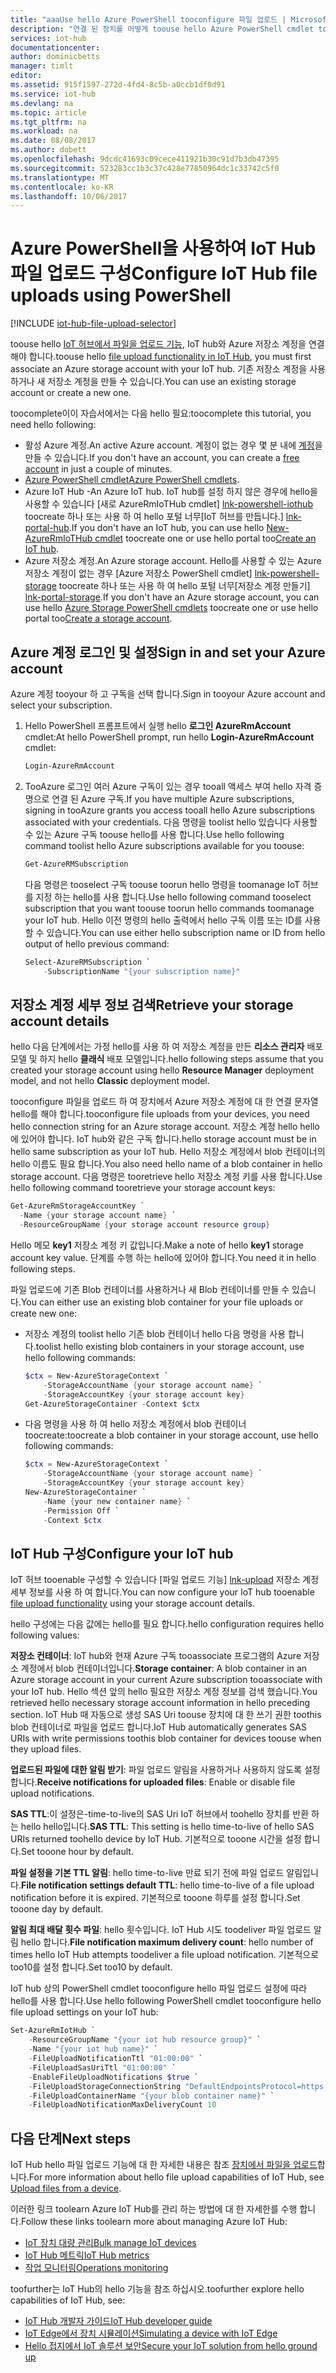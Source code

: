 ```yaml
---
title: "aaaUse hello Azure PowerShell tooconfigure 파일 업로드 | Microsoft Docs"
description: "연결 된 장치를 어떻게 toouse hello Azure PowerShell cmdlet tooconfigure IoT 허브 tooenable 파일에는에서 업로드 합니다. Hello 대상 Azure 저장소 계정을 구성 하는 방법에 대 한 정보가 포함 됩니다."
services: iot-hub
documentationcenter: 
author: dominicbetts
manager: timlt
editor: 
ms.assetid: 915f1597-272d-4fd4-8c5b-a0ccb1df0d91
ms.service: iot-hub
ms.devlang: na
ms.topic: article
ms.tgt_pltfrm: na
ms.workload: na
ms.date: 08/08/2017
ms.author: dobett
ms.openlocfilehash: 9dcdc41693c09cece411921b30c91d7b3db47395
ms.sourcegitcommit: 523283cc1b3c37c428e77850964dc1c33742c5f0
ms.translationtype: MT
ms.contentlocale: ko-KR
ms.lasthandoff: 10/06/2017
---
```

# <a name="configure-iot-hub-file-uploads-using-powershell"></a><span data-ttu-id="a9356-104">Azure PowerShell을 사용하여 IoT Hub 파일 업로드 구성</span><span class="sxs-lookup"><span data-stu-id="a9356-104">Configure IoT Hub file uploads using PowerShell</span></span>

[!INCLUDE [iot-hub-file-upload-selector](../../includes/iot-hub-file-upload-selector.md)]

<span data-ttu-id="a9356-105">toouse hello [IoT 허브에서 파일을 업로드 기능][lnk-upload], IoT hub와 Azure 저장소 계정을 연결 해야 합니다.</span><span class="sxs-lookup"><span data-stu-id="a9356-105">toouse hello [file upload functionality in IoT Hub][lnk-upload], you must first associate an Azure storage account with your IoT hub.</span></span> <span data-ttu-id="a9356-106">기존 저장소 계정을 사용하거나 새 저장소 계정을 만들 수 있습니다.</span><span class="sxs-lookup"><span data-stu-id="a9356-106">You can use an existing storage account or create a new one.</span></span>

<span data-ttu-id="a9356-107">toocomplete이이 자습서에서는 다음 hello 필요:</span><span class="sxs-lookup"><span data-stu-id="a9356-107">toocomplete this tutorial, you need hello following:</span></span>

* <span data-ttu-id="a9356-108">활성 Azure 계정.</span><span class="sxs-lookup"><span data-stu-id="a9356-108">An active Azure account.</span></span> <span data-ttu-id="a9356-109">계정이 없는 경우 몇 분 내에 [계정][lnk-free-trial]을 만들 수 있습니다.</span><span class="sxs-lookup"><span data-stu-id="a9356-109">If you don't have an account, you can create a [free account][lnk-free-trial] in just a couple of minutes.</span></span>
* <span data-ttu-id="a9356-110">[Azure PowerShell cmdlet][lnk-powershell-install]</span><span class="sxs-lookup"><span data-stu-id="a9356-110">[Azure PowerShell cmdlets][lnk-powershell-install].</span></span>
* <span data-ttu-id="a9356-111">Azure IoT Hub -</span><span class="sxs-lookup"><span data-stu-id="a9356-111">An Azure IoT hub.</span></span> <span data-ttu-id="a9356-112">IoT hub를 설정 하지 않은 경우에 hello을 사용할 수 있습니다 [새로 AzureRmIoTHub cmdlet] [ lnk-powershell-iothub] toocreate 하나 또는 사용 하 여 hello 포털 너무[IoT 허브를 만듭니다.] [ lnk-portal-hub].</span><span class="sxs-lookup"><span data-stu-id="a9356-112">If you don't have an IoT hub, you can use hello [New-AzureRmIoTHub cmdlet][lnk-powershell-iothub] toocreate one or use hello portal too[Create an IoT hub][lnk-portal-hub].</span></span>
* <span data-ttu-id="a9356-113">Azure 저장소 계정.</span><span class="sxs-lookup"><span data-stu-id="a9356-113">An Azure storage account.</span></span> <span data-ttu-id="a9356-114">Hello를 사용할 수 있는 Azure 저장소 계정이 없는 경우 [Azure 저장소 PowerShell cmdlet] [ lnk-powershell-storage] toocreate 하나 또는 사용 하 여 hello 포털 너무[저장소 계정 만들기] [ lnk-portal-storage].</span><span class="sxs-lookup"><span data-stu-id="a9356-114">If you don't have an Azure storage account, you can use hello [Azure Storage PowerShell cmdlets][lnk-powershell-storage] toocreate one or use hello portal too[Create a storage account][lnk-portal-storage].</span></span>

## <a name="sign-in-and-set-your-azure-account"></a><span data-ttu-id="a9356-115">Azure 계정 로그인 및 설정</span><span class="sxs-lookup"><span data-stu-id="a9356-115">Sign in and set your Azure account</span></span>

<span data-ttu-id="a9356-116">Azure 계정 tooyour 하 고 구독을 선택 합니다.</span><span class="sxs-lookup"><span data-stu-id="a9356-116">Sign in tooyour Azure account and select your subscription.</span></span>

1. <span data-ttu-id="a9356-117">Hello PowerShell 프롬프트에서 실행 hello **로그인 AzureRmAccount** cmdlet:</span><span class="sxs-lookup"><span data-stu-id="a9356-117">At hello PowerShell prompt, run hello **Login-AzureRmAccount** cmdlet:</span></span>

    ```powershell
    Login-AzureRmAccount
    ```

1. <span data-ttu-id="a9356-118">TooAzure 로그인 여러 Azure 구독이 있는 경우 tooall 액세스 부여 hello 자격 증명으로 연결 된 Azure 구독.</span><span class="sxs-lookup"><span data-stu-id="a9356-118">If you have multiple Azure subscriptions, signing in tooAzure grants you access tooall hello Azure subscriptions associated with your credentials.</span></span> <span data-ttu-id="a9356-119">다음 명령을 toolist hello 있습니다 사용할 수 있는 Azure 구독 toouse hello를 사용 합니다.</span><span class="sxs-lookup"><span data-stu-id="a9356-119">Use hello following command toolist hello Azure subscriptions available for you toouse:</span></span>

    ```powershell
    Get-AzureRMSubscription
    ```

    <span data-ttu-id="a9356-120">다음 명령은 tooselect 구독 toouse toorun hello 명령을 toomanage IoT 허브를 지정 하는 hello를 사용 합니다.</span><span class="sxs-lookup"><span data-stu-id="a9356-120">Use hello following command tooselect subscription that you want toouse toorun hello commands toomanage your IoT hub.</span></span> <span data-ttu-id="a9356-121">Hello 이전 명령의 hello 출력에서 hello 구독 이름 또는 ID를 사용할 수 있습니다.</span><span class="sxs-lookup"><span data-stu-id="a9356-121">You can use either hello subscription name or ID from hello output of hello previous command:</span></span>

    ```powershell
    Select-AzureRMSubscription `
        -SubscriptionName "{your subscription name}"
    ```

## <a name="retrieve-your-storage-account-details"></a><span data-ttu-id="a9356-122">저장소 계정 세부 정보 검색</span><span class="sxs-lookup"><span data-stu-id="a9356-122">Retrieve your storage account details</span></span>

<span data-ttu-id="a9356-123">hello 다음 단계에서는 가정 hello를 사용 하 여 저장소 계정을 만든 **리소스 관리자** 배포 모델 및 하지 hello **클래식** 배포 모델입니다.</span><span class="sxs-lookup"><span data-stu-id="a9356-123">hello following steps assume that you created your storage account using hello **Resource Manager** deployment model, and not hello **Classic** deployment model.</span></span>

<span data-ttu-id="a9356-124">tooconfigure 파일을 업로드 하 여 장치에서 Azure 저장소 계정에 대 한 연결 문자열 hello를 해야 합니다.</span><span class="sxs-lookup"><span data-stu-id="a9356-124">tooconfigure file uploads from your devices, you need hello connection string for an Azure storage account.</span></span> <span data-ttu-id="a9356-125">저장소 계정 hello hello에 있어야 합니다. IoT hub와 같은 구독 합니다.</span><span class="sxs-lookup"><span data-stu-id="a9356-125">hello storage account must be in hello same subscription as your IoT hub.</span></span> <span data-ttu-id="a9356-126">Hello 저장소 계정에서 blob 컨테이너의 hello 이름도 필요 합니다.</span><span class="sxs-lookup"><span data-stu-id="a9356-126">You also need hello name of a blob container in hello storage account.</span></span> <span data-ttu-id="a9356-127">다음 명령은 tooretrieve hello 저장소 계정 키를 사용 합니다.</span><span class="sxs-lookup"><span data-stu-id="a9356-127">Use hello following command tooretrieve your storage account keys:</span></span>

```powershell
Get-AzureRmStorageAccountKey `
  -Name {your storage account name} `
  -ResourceGroupName {your storage account resource group}
```

<span data-ttu-id="a9356-128">Hello 메모 **key1** 저장소 계정 키 값입니다.</span><span class="sxs-lookup"><span data-stu-id="a9356-128">Make a note of hello **key1** storage account key value.</span></span> <span data-ttu-id="a9356-129">단계를 수행 하는 hello에 있어야 합니다.</span><span class="sxs-lookup"><span data-stu-id="a9356-129">You need it in hello following steps.</span></span>

<span data-ttu-id="a9356-130">파일 업로드에 기존 Blob 컨테이너를 사용하거나 새 Blob 컨테이너를 만들 수 있습니다.</span><span class="sxs-lookup"><span data-stu-id="a9356-130">You can either use an existing blob container for your file uploads or create new one:</span></span>

* <span data-ttu-id="a9356-131">저장소 계정의 toolist hello 기존 blob 컨테이너 hello 다음 명령을 사용 합니다.</span><span class="sxs-lookup"><span data-stu-id="a9356-131">toolist hello existing blob containers in your storage account, use hello following commands:</span></span>

    ```powershell
    $ctx = New-AzureStorageContext `
        -StorageAccountName {your storage account name} `
        -StorageAccountKey {your storage account key}
    Get-AzureStorageContainer -Context $ctx
    ```

* <span data-ttu-id="a9356-132">다음 명령을 사용 하 여 hello 저장소 계정에서 blob 컨테이너 toocreate:</span><span class="sxs-lookup"><span data-stu-id="a9356-132">toocreate a blob container in your storage account, use hello following commands:</span></span>

    ```powershell
    $ctx = New-AzureStorageContext `
        -StorageAccountName {your storage account name} `
        -StorageAccountKey {your storage account key}
    New-AzureStorageContainer `
        -Name {your new container name} `
        -Permission Off `
        -Context $ctx
    ```

## <a name="configure-your-iot-hub"></a><span data-ttu-id="a9356-133">IoT Hub 구성</span><span class="sxs-lookup"><span data-stu-id="a9356-133">Configure your IoT hub</span></span>

<span data-ttu-id="a9356-134">IoT 허브 tooenable 구성할 수 있습니다 [파일 업로드 기능] [ lnk-upload] 저장소 계정 세부 정보를 사용 하 여 합니다.</span><span class="sxs-lookup"><span data-stu-id="a9356-134">You can now configure your IoT hub tooenable [file upload functionality][lnk-upload] using your storage account details.</span></span>

<span data-ttu-id="a9356-135">hello 구성에는 다음 값에는 hello를 필요 합니다.</span><span class="sxs-lookup"><span data-stu-id="a9356-135">hello configuration requires hello following values:</span></span>

<span data-ttu-id="a9356-136">**저장소 컨테이너**: IoT hub와 현재 Azure 구독 tooassociate 프로그램의 Azure 저장소 계정에서 blob 컨테이너입니다.</span><span class="sxs-lookup"><span data-stu-id="a9356-136">**Storage container**: A blob container in an Azure storage account in your current Azure subscription tooassociate with your IoT hub.</span></span> <span data-ttu-id="a9356-137">Hello 섹션 앞의 hello 필요한 저장소 계정 정보를 검색 했습니다.</span><span class="sxs-lookup"><span data-stu-id="a9356-137">You retrieved hello necessary storage account information in hello preceding section.</span></span> <span data-ttu-id="a9356-138">IoT Hub 때 자동으로 생성 SAS Uri toouse 장치에 대 한 쓰기 권한 toothis blob 컨테이너로 파일을 업로드 합니다.</span><span class="sxs-lookup"><span data-stu-id="a9356-138">IoT Hub automatically generates SAS URIs with write permissions toothis blob container for devices toouse when they upload files.</span></span>

<span data-ttu-id="a9356-139">**업로드된 파일에 대한 알림 받기**: 파일 업로드 알림을 사용하거나 사용하지 않도록 설정합니다.</span><span class="sxs-lookup"><span data-stu-id="a9356-139">**Receive notifications for uploaded files**: Enable or disable file upload notifications.</span></span>

<span data-ttu-id="a9356-140">**SAS TTL**:이 설정은-time-to-live의 SAS Uri IoT 허브에서 toohello 장치를 반환 하는 hello hello입니다.</span><span class="sxs-lookup"><span data-stu-id="a9356-140">**SAS TTL**: This setting is hello time-to-live of hello SAS URIs returned toohello device by IoT Hub.</span></span> <span data-ttu-id="a9356-141">기본적으로 tooone 시간을 설정 합니다.</span><span class="sxs-lookup"><span data-stu-id="a9356-141">Set tooone hour by default.</span></span>

<span data-ttu-id="a9356-142">**파일 설정을 기본 TTL 알림**: hello time-to-live 만료 되기 전에 파일 업로드 알림입니다.</span><span class="sxs-lookup"><span data-stu-id="a9356-142">**File notification settings default TTL**: hello time-to-live of a file upload notification before it is expired.</span></span> <span data-ttu-id="a9356-143">기본적으로 tooone 하루를 설정 합니다.</span><span class="sxs-lookup"><span data-stu-id="a9356-143">Set tooone day by default.</span></span>

<span data-ttu-id="a9356-144">**알림 최대 배달 횟수 파일**: hello 횟수입니다. IoT Hub 시도 toodeliver 파일 업로드 알림 hello 합니다.</span><span class="sxs-lookup"><span data-stu-id="a9356-144">**File notification maximum delivery count**: hello number of times hello IoT Hub attempts toodeliver a file upload notification.</span></span> <span data-ttu-id="a9356-145">기본적으로 too10를 설정 합니다.</span><span class="sxs-lookup"><span data-stu-id="a9356-145">Set too10 by default.</span></span>

<span data-ttu-id="a9356-146">IoT hub 상의 PowerShell cmdlet tooconfigure hello 파일 업로드 설정에 따라 hello를 사용 합니다.</span><span class="sxs-lookup"><span data-stu-id="a9356-146">Use hello following PowerShell cmdlet tooconfigure hello file upload settings on your IoT hub:</span></span>

```powershell
Set-AzureRmIotHub `
    -ResourceGroupName "{your iot hub resource group}" `
    -Name "{your iot hub name}" `
    -FileUploadNotificationTtl "01:00:00" `
    -FileUploadSasUriTtl "01:00:00" `
    -EnableFileUploadNotifications $true `
    -FileUploadStorageConnectionString "DefaultEndpointsProtocol=https;AccountName={your storage account name};AccountKey={your storage account key};EndpointSuffix=core.windows.net" `
    -FileUploadContainerName "{your blob container name}" `
    -FileUploadNotificationMaxDeliveryCount 10
```

## <a name="next-steps"></a><span data-ttu-id="a9356-147">다음 단계</span><span class="sxs-lookup"><span data-stu-id="a9356-147">Next steps</span></span>

<span data-ttu-id="a9356-148">IoT Hub hello 파일 업로드 기능에 대 한 자세한 내용은 참조 [장치에서 파일을 업로드][lnk-upload]합니다.</span><span class="sxs-lookup"><span data-stu-id="a9356-148">For more information about hello file upload capabilities of IoT Hub, see [Upload files from a device][lnk-upload].</span></span>

<span data-ttu-id="a9356-149">이러한 링크 toolearn Azure IoT Hub를 관리 하는 방법에 대 한 자세한를 수행 합니다.</span><span class="sxs-lookup"><span data-stu-id="a9356-149">Follow these links toolearn more about managing Azure IoT Hub:</span></span>

* <span data-ttu-id="a9356-150">[IoT 장치 대량 관리][lnk-bulk]</span><span class="sxs-lookup"><span data-stu-id="a9356-150">[Bulk manage IoT devices][lnk-bulk]</span></span>
* <span data-ttu-id="a9356-151">[IoT Hub 메트릭][lnk-metrics]</span><span class="sxs-lookup"><span data-stu-id="a9356-151">[IoT Hub metrics][lnk-metrics]</span></span>
* <span data-ttu-id="a9356-152">[작업 모니터링][lnk-monitor]</span><span class="sxs-lookup"><span data-stu-id="a9356-152">[Operations monitoring][lnk-monitor]</span></span>

<span data-ttu-id="a9356-153">toofurther는 IoT Hub의 hello 기능을 참조 하십시오.</span><span class="sxs-lookup"><span data-stu-id="a9356-153">toofurther explore hello capabilities of IoT Hub, see:</span></span>

* <span data-ttu-id="a9356-154">[IoT Hub 개발자 가이드][lnk-devguide]</span><span class="sxs-lookup"><span data-stu-id="a9356-154">[IoT Hub developer guide][lnk-devguide]</span></span>
* <span data-ttu-id="a9356-155">[IoT Edge에서 장치 시뮬레이션][lnk-iotedge]</span><span class="sxs-lookup"><span data-stu-id="a9356-155">[Simulating a device with IoT Edge][lnk-iotedge]</span></span>
* <span data-ttu-id="a9356-156">[Hello 접지에서 IoT 솔루션 보안][lnk-securing]</span><span class="sxs-lookup"><span data-stu-id="a9356-156">[Secure your IoT solution from hello ground up][lnk-securing]</span></span>

[lnk-upload]: iot-hub-devguide-file-upload.md

[lnk-bulk]: iot-hub-bulk-identity-mgmt.md
[lnk-metrics]: iot-hub-metrics.md
[lnk-monitor]: iot-hub-operations-monitoring.md

[lnk-devguide]: iot-hub-devguide.md
[lnk-iotedge]: iot-hub-linux-iot-edge-simulated-device.md
[lnk-securing]: iot-hub-security-ground-up.md
[lnk-powershell-install]: https://docs.microsoft.com/powershell/azure/install-azurerm-ps
[lnk-powershell-storage]: https://docs.microsoft.com/powershell/module/azurerm.storage/
[lnk-powershell-iothub]: https://docs.microsoft.com/powershell/module/azurerm.iothub/new-azurermiothub
[lnk-portal-hub]: iot-hub-create-through-portal.md
[lnk-free-trial]: http://azure.microsoft.com/pricing/free-trial/
[lnk-portal-storage]:../storage/common/storage-create-storage-account.md